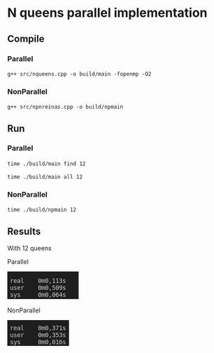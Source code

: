 # N queens parallel implementation

## Compile

### Parallel

```
g++ src/nqueens.cpp -o build/main -fopenmp -O2

```

### NonParallel

```
g++ src/npnreinas.cpp -o build/npmain
```

## Run

### Parallel

```
time ./build/main find 12
```
```
time ./build/main all 12 
```


### NonParallel

```
time ./build/npmain 12
```

## Results

With 12 queens

Parallel

![Parallel](images/parallel.png)

NonParallel

![Non Parallel](images/nonparallel.png)

